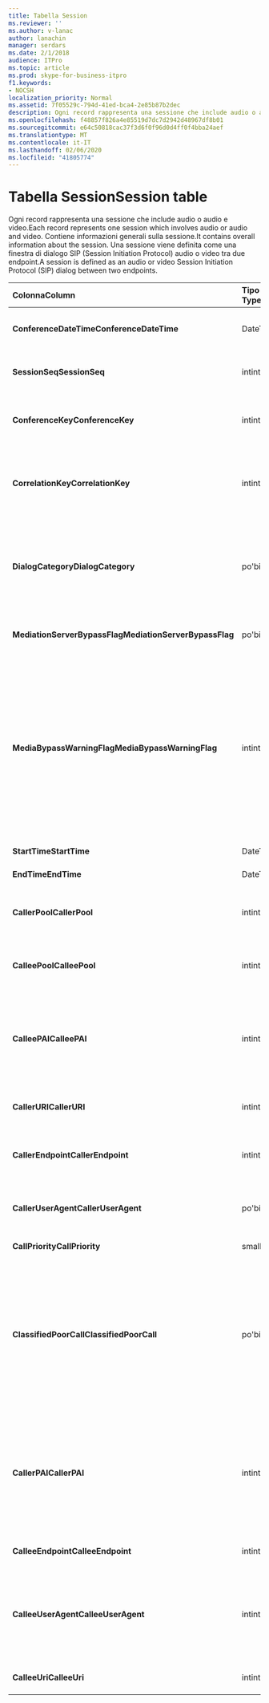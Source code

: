```yaml
---
title: Tabella Session
ms.reviewer: ''
ms.author: v-lanac
author: lanachin
manager: serdars
ms.date: 2/1/2018
audience: ITPro
ms.topic: article
ms.prod: skype-for-business-itpro
f1.keywords:
- NOCSH
localization_priority: Normal
ms.assetid: 7f05529c-794d-41ed-bca4-2e85b87b2dec
description: Ogni record rappresenta una sessione che include audio o audio e video. Contiene informazioni generali sulla sessione. Una sessione viene definita come una finestra di dialogo SIP (Session Initiation Protocol) audio o video tra due endpoint.
ms.openlocfilehash: f48857f826a4e85519d7dc7d2942d48967df8b01
ms.sourcegitcommit: e64c50818cac37f3d6f0f96d0d4ff0f4bba24aef
ms.translationtype: MT
ms.contentlocale: it-IT
ms.lasthandoff: 02/06/2020
ms.locfileid: "41805774"
---
```

# <a name="session-table"></a><span data-ttu-id="a91a4-105">Tabella Session</span><span class="sxs-lookup"><span data-stu-id="a91a4-105">Session table</span></span>
 
<span data-ttu-id="a91a4-106">Ogni record rappresenta una sessione che include audio o audio e video.</span><span class="sxs-lookup"><span data-stu-id="a91a4-106">Each record represents one session which involves audio or audio and video.</span></span> <span data-ttu-id="a91a4-107">Contiene informazioni generali sulla sessione.</span><span class="sxs-lookup"><span data-stu-id="a91a4-107">It contains overall information about the session.</span></span> <span data-ttu-id="a91a4-108">Una sessione viene definita come una finestra di dialogo SIP (Session Initiation Protocol) audio o video tra due endpoint.</span><span class="sxs-lookup"><span data-stu-id="a91a4-108">A session is defined as an audio or video Session Initiation Protocol (SIP) dialog between two endpoints.</span></span>
  
|<span data-ttu-id="a91a4-109">**Colonna**</span><span class="sxs-lookup"><span data-stu-id="a91a4-109">**Column**</span></span>|<span data-ttu-id="a91a4-110">**Tipo di dati**</span><span class="sxs-lookup"><span data-stu-id="a91a4-110">**Data Type**</span></span>|<span data-ttu-id="a91a4-111">**Chiave/indice**</span><span class="sxs-lookup"><span data-stu-id="a91a4-111">**Key/Index**</span></span>|<span data-ttu-id="a91a4-112">**Dettagli**</span><span class="sxs-lookup"><span data-stu-id="a91a4-112">**Details**</span></span>|
|:-----|:-----|:-----|:-----|
|<span data-ttu-id="a91a4-113">**ConferenceDateTime**</span><span class="sxs-lookup"><span data-stu-id="a91a4-113">**ConferenceDateTime**</span></span> <br/> |<span data-ttu-id="a91a4-114">DateTime</span><span class="sxs-lookup"><span data-stu-id="a91a4-114">datetime</span></span>  <br/> |<span data-ttu-id="a91a4-115">Principale</span><span class="sxs-lookup"><span data-stu-id="a91a4-115">Primary</span></span>  <br/> |<span data-ttu-id="a91a4-116">A cui si fa riferimento dalla [tabella della finestra di dialogo](dialog.md).</span><span class="sxs-lookup"><span data-stu-id="a91a4-116">Referenced from the [Dialog table](dialog.md).</span></span>  <br/> |
|<span data-ttu-id="a91a4-117">**SessionSeq**</span><span class="sxs-lookup"><span data-stu-id="a91a4-117">**SessionSeq**</span></span> <br/> |<span data-ttu-id="a91a4-118">int</span><span class="sxs-lookup"><span data-stu-id="a91a4-118">int</span></span>  <br/> |<span data-ttu-id="a91a4-119">Principale</span><span class="sxs-lookup"><span data-stu-id="a91a4-119">Primary</span></span>  <br/> |<span data-ttu-id="a91a4-120">A cui si fa riferimento dalla [tabella della finestra di dialogo](dialog.md).</span><span class="sxs-lookup"><span data-stu-id="a91a4-120">Referenced from the [Dialog table](dialog.md).</span></span>  <br/> |
|<span data-ttu-id="a91a4-121">**ConferenceKey**</span><span class="sxs-lookup"><span data-stu-id="a91a4-121">**ConferenceKey**</span></span> <br/> |<span data-ttu-id="a91a4-122">int</span><span class="sxs-lookup"><span data-stu-id="a91a4-122">int</span></span>  <br/> |<span data-ttu-id="a91a4-123">Esterna</span><span class="sxs-lookup"><span data-stu-id="a91a4-123">Foreign</span></span>  <br/> |<span data-ttu-id="a91a4-124">Tasto Conferenza.</span><span class="sxs-lookup"><span data-stu-id="a91a4-124">Conference key.</span></span> <span data-ttu-id="a91a4-125">A cui si fa riferimento dalla [tabella conferenze](conference.md).</span><span class="sxs-lookup"><span data-stu-id="a91a4-125">Referenced from the [Conference table](conference.md).</span></span>  <br/> |
|<span data-ttu-id="a91a4-126">**CorrelationKey**</span><span class="sxs-lookup"><span data-stu-id="a91a4-126">**CorrelationKey**</span></span> <br/> |<span data-ttu-id="a91a4-127">int</span><span class="sxs-lookup"><span data-stu-id="a91a4-127">int</span></span>  <br/> |<span data-ttu-id="a91a4-128">Esterna</span><span class="sxs-lookup"><span data-stu-id="a91a4-128">Foreign</span></span>  <br/> |<span data-ttu-id="a91a4-129">Chiave di correlazione.</span><span class="sxs-lookup"><span data-stu-id="a91a4-129">Correlation key.</span></span> <span data-ttu-id="a91a4-130">A cui si fa riferimento dalla [tabella SessionCorrelation](sessioncorrelation.md).</span><span class="sxs-lookup"><span data-stu-id="a91a4-130">Referenced from the [SessionCorrelation table](sessioncorrelation.md).</span></span>  <br/> |
|<span data-ttu-id="a91a4-131">**DialogCategory**</span><span class="sxs-lookup"><span data-stu-id="a91a4-131">**DialogCategory**</span></span> <br/> |<span data-ttu-id="a91a4-132">po'</span><span class="sxs-lookup"><span data-stu-id="a91a4-132">bit</span></span>  <br/> | <br/> |<span data-ttu-id="a91a4-133">Categoria finestra di dialogo; 0 è Skype for Business Server to Mediation Server Leg; 1 è Mediation Server per la gamba del gateway PSTN.</span><span class="sxs-lookup"><span data-stu-id="a91a4-133">Dialog category; 0 is Skype for Business Server to Mediation Server leg; 1 is Mediation Server to PSTN gateway leg.</span></span>  <br/> |
|<span data-ttu-id="a91a4-134">**MediationServerBypassFlag**</span><span class="sxs-lookup"><span data-stu-id="a91a4-134">**MediationServerBypassFlag**</span></span> <br/> |<span data-ttu-id="a91a4-135">po'</span><span class="sxs-lookup"><span data-stu-id="a91a4-135">bit</span></span>  <br/> ||<span data-ttu-id="a91a4-136">Contrassegno che indica se la chiamata è stata ignorata o meno.</span><span class="sxs-lookup"><span data-stu-id="a91a4-136">Flag indicating if the call was bypassed or not.</span></span>  <br/> |
|<span data-ttu-id="a91a4-137">**MediaBypassWarningFlag**</span><span class="sxs-lookup"><span data-stu-id="a91a4-137">**MediaBypassWarningFlag**</span></span> <br/> |<span data-ttu-id="a91a4-138">int</span><span class="sxs-lookup"><span data-stu-id="a91a4-138">int</span></span>  <br/> ||<span data-ttu-id="a91a4-139">Questo campo, se presente, indica perché una chiamata non è stata ignorata anche se gli ID di bypass corrispondono.</span><span class="sxs-lookup"><span data-stu-id="a91a4-139">This field, if present, indicates why a call was not bypassed even if the bypass IDs matched.</span></span> <span data-ttu-id="a91a4-140">Per Skype for Business Server, viene definito un solo valore.</span><span class="sxs-lookup"><span data-stu-id="a91a4-140">For Skype for Business Server, only one value is defined.</span></span>  <br/> <span data-ttu-id="a91a4-141">0x0001-ID di bypass sconosciuto per la scheda di rete predefinita.</span><span class="sxs-lookup"><span data-stu-id="a91a4-141">0x0001 - Unknown bypass ID for Default network adapter.</span></span>  <br/> |
|<span data-ttu-id="a91a4-142">**StartTime**</span><span class="sxs-lookup"><span data-stu-id="a91a4-142">**StartTime**</span></span> <br/> |<span data-ttu-id="a91a4-143">DateTime</span><span class="sxs-lookup"><span data-stu-id="a91a4-143">datetime</span></span>  <br/> | <br/> |<span data-ttu-id="a91a4-144">Chiama ora di inizio.</span><span class="sxs-lookup"><span data-stu-id="a91a4-144">Call start time.</span></span>  <br/> |
|<span data-ttu-id="a91a4-145">**EndTime**</span><span class="sxs-lookup"><span data-stu-id="a91a4-145">**EndTime**</span></span> <br/> |<span data-ttu-id="a91a4-146">DateTime</span><span class="sxs-lookup"><span data-stu-id="a91a4-146">datetime</span></span>  <br/> | <br/> |<span data-ttu-id="a91a4-147">Ora di fine chiamata.</span><span class="sxs-lookup"><span data-stu-id="a91a4-147">Call end time.</span></span>  <br/> |
|<span data-ttu-id="a91a4-148">**CallerPool**</span><span class="sxs-lookup"><span data-stu-id="a91a4-148">**CallerPool**</span></span> <br/> |<span data-ttu-id="a91a4-149">int</span><span class="sxs-lookup"><span data-stu-id="a91a4-149">int</span></span>  <br/> |<span data-ttu-id="a91a4-150">Esterna</span><span class="sxs-lookup"><span data-stu-id="a91a4-150">Foreign</span></span>  <br/> |<span data-ttu-id="a91a4-151">Pool del chiamante.</span><span class="sxs-lookup"><span data-stu-id="a91a4-151">The pool of the caller.</span></span> <span data-ttu-id="a91a4-152">A cui si fa riferimento dalla [tabella pool](pool.md).</span><span class="sxs-lookup"><span data-stu-id="a91a4-152">Referenced from the [Pool table](pool.md).</span></span>  <br/> |
|<span data-ttu-id="a91a4-153">**CalleePool**</span><span class="sxs-lookup"><span data-stu-id="a91a4-153">**CalleePool**</span></span> <br/> |<span data-ttu-id="a91a4-154">int</span><span class="sxs-lookup"><span data-stu-id="a91a4-154">int</span></span>  <br/> |<span data-ttu-id="a91a4-155">Esterna</span><span class="sxs-lookup"><span data-stu-id="a91a4-155">Foreign</span></span>  <br/> |<span data-ttu-id="a91a4-156">Pool del destinatario della chiamata.</span><span class="sxs-lookup"><span data-stu-id="a91a4-156">The pool of the call receiver.</span></span> <span data-ttu-id="a91a4-157">A cui si fa riferimento dalla [tabella pool](pool.md).</span><span class="sxs-lookup"><span data-stu-id="a91a4-157">Referenced from the [Pool table](pool.md).</span></span>  <br/> |
|<span data-ttu-id="a91a4-158">**CalleePAI**</span><span class="sxs-lookup"><span data-stu-id="a91a4-158">**CalleePAI**</span></span> <br/> |<span data-ttu-id="a91a4-159">int</span><span class="sxs-lookup"><span data-stu-id="a91a4-159">int</span></span>  <br/> |<span data-ttu-id="a91a4-160">Esterna</span><span class="sxs-lookup"><span data-stu-id="a91a4-160">Foreign</span></span>  <br/> |<span data-ttu-id="a91a4-161">URI SIP nell'identità con asserzione p (PAI) SIP dell'endpoint di destinazione.</span><span class="sxs-lookup"><span data-stu-id="a91a4-161">SIP URI in the SIP p-asserted identity (PAI) of the receiving endpoint.</span></span> <span data-ttu-id="a91a4-162">A cui si fa riferimento dalla [tabella utente](user-0.md).</span><span class="sxs-lookup"><span data-stu-id="a91a4-162">Referenced from the [User table](user-0.md).</span></span>  <br/> |
|<span data-ttu-id="a91a4-163">**CallerURI**</span><span class="sxs-lookup"><span data-stu-id="a91a4-163">**CallerURI**</span></span> <br/> |<span data-ttu-id="a91a4-164">int</span><span class="sxs-lookup"><span data-stu-id="a91a4-164">int</span></span>  <br/> |<span data-ttu-id="a91a4-165">Esterna</span><span class="sxs-lookup"><span data-stu-id="a91a4-165">Foreign</span></span>  <br/> |<span data-ttu-id="a91a4-166">URI del chiamante.</span><span class="sxs-lookup"><span data-stu-id="a91a4-166">Caller's URI.</span></span> <span data-ttu-id="a91a4-167">A cui si fa riferimento dalla [tabella utente](user-0.md).</span><span class="sxs-lookup"><span data-stu-id="a91a4-167">Referenced from the [User table](user-0.md).</span></span>  <br/> |
|<span data-ttu-id="a91a4-168">**CallerEndpoint**</span><span class="sxs-lookup"><span data-stu-id="a91a4-168">**CallerEndpoint**</span></span> <br/> |<span data-ttu-id="a91a4-169">int</span><span class="sxs-lookup"><span data-stu-id="a91a4-169">int</span></span>  <br/> |<span data-ttu-id="a91a4-170">Esterna</span><span class="sxs-lookup"><span data-stu-id="a91a4-170">Foreign</span></span>  <br/> |<span data-ttu-id="a91a4-171">Endpoint del chiamante.</span><span class="sxs-lookup"><span data-stu-id="a91a4-171">Caller's endpoint.</span></span> <span data-ttu-id="a91a4-172">A cui si fa riferimento dalla [tabella endpoint](endpoint.md).</span><span class="sxs-lookup"><span data-stu-id="a91a4-172">Referenced from the [Endpoint table](endpoint.md).</span></span>  <br/> |
|<span data-ttu-id="a91a4-173">**CallerUserAgent**</span><span class="sxs-lookup"><span data-stu-id="a91a4-173">**CallerUserAgent**</span></span> <br/> |<span data-ttu-id="a91a4-174">po'</span><span class="sxs-lookup"><span data-stu-id="a91a4-174">bit</span></span>  <br/> |<span data-ttu-id="a91a4-175">Esterna</span><span class="sxs-lookup"><span data-stu-id="a91a4-175">Foreign</span></span>  <br/> |<span data-ttu-id="a91a4-176">Agente utente del chiamante.</span><span class="sxs-lookup"><span data-stu-id="a91a4-176">Caller's user agent.</span></span> <span data-ttu-id="a91a4-177">A cui si fa riferimento dalla [tabella UserAgent](useragent.md).</span><span class="sxs-lookup"><span data-stu-id="a91a4-177">Referenced from the [UserAgent table](useragent.md).</span></span>  <br/> |
|<span data-ttu-id="a91a4-178">**CallPriority**</span><span class="sxs-lookup"><span data-stu-id="a91a4-178">**CallPriority**</span></span> <br/> |<span data-ttu-id="a91a4-179">smallint</span><span class="sxs-lookup"><span data-stu-id="a91a4-179">smallint</span></span>  <br/> ||<span data-ttu-id="a91a4-180">Priorità di questa chiamata.</span><span class="sxs-lookup"><span data-stu-id="a91a4-180">The priority of this call.</span></span>  <br/> |
|<span data-ttu-id="a91a4-181">**ClassifiedPoorCall**</span><span class="sxs-lookup"><span data-stu-id="a91a4-181">**ClassifiedPoorCall**</span></span> <br/> |<span data-ttu-id="a91a4-182">po'</span><span class="sxs-lookup"><span data-stu-id="a91a4-182">bit</span></span>  <br/> ||<span data-ttu-id="a91a4-183">Questa colonna è stata deprecata e non viene usata in Skype for Business Server.</span><span class="sxs-lookup"><span data-stu-id="a91a4-183">This column has been deprecated and is not used in Skype for Business Server.</span></span> <span data-ttu-id="a91a4-184">Queste informazioni vengono invece segnalate in base a una riga per media.</span><span class="sxs-lookup"><span data-stu-id="a91a4-184">Instead, this information is reported on a per-media line bases.</span></span> <span data-ttu-id="a91a4-185">Per altre informazioni, vedere la [Tabella MediaLine](medialine-0.md) .</span><span class="sxs-lookup"><span data-stu-id="a91a4-185">Refer to the [MediaLine table](medialine-0.md) for more information.</span></span> <br/> |
|<span data-ttu-id="a91a4-186">**CallerPAI**</span><span class="sxs-lookup"><span data-stu-id="a91a4-186">**CallerPAI**</span></span> <br/> |<span data-ttu-id="a91a4-187">int</span><span class="sxs-lookup"><span data-stu-id="a91a4-187">int</span></span>  <br/> |<span data-ttu-id="a91a4-188">Esterna</span><span class="sxs-lookup"><span data-stu-id="a91a4-188">Foreign</span></span>  <br/> |<span data-ttu-id="a91a4-189">P-asserzione-identità dell'utente che ha effettuato la chiamata.</span><span class="sxs-lookup"><span data-stu-id="a91a4-189">P-Asserted-Identity of the user who placed the call.</span></span> <span data-ttu-id="a91a4-190">Il P-Asserted-Identity (PAI) viene usato per comunicare l'identità effettiva dell'utente che ha effettuato la chiamata.</span><span class="sxs-lookup"><span data-stu-id="a91a4-190">The P-Asserted-Identity (PAI) is used to convey the true identity of the user who placed the call.</span></span>  <br/> |
|<span data-ttu-id="a91a4-191">**CalleeEndpoint**</span><span class="sxs-lookup"><span data-stu-id="a91a4-191">**CalleeEndpoint**</span></span> <br/> |<span data-ttu-id="a91a4-192">int</span><span class="sxs-lookup"><span data-stu-id="a91a4-192">int</span></span>  <br/> |<span data-ttu-id="a91a4-193">Esterna</span><span class="sxs-lookup"><span data-stu-id="a91a4-193">Foreign</span></span>  <br/> |<span data-ttu-id="a91a4-194">Endpoint che ha ricevuto la chiamata.</span><span class="sxs-lookup"><span data-stu-id="a91a4-194">Endpoint that received the call.</span></span>  <br/> |
|<span data-ttu-id="a91a4-195">**CalleeUserAgent**</span><span class="sxs-lookup"><span data-stu-id="a91a4-195">**CalleeUserAgent**</span></span> <br/> |<span data-ttu-id="a91a4-196">int</span><span class="sxs-lookup"><span data-stu-id="a91a4-196">int</span></span>  <br/> |<span data-ttu-id="a91a4-197">Esterna</span><span class="sxs-lookup"><span data-stu-id="a91a4-197">Foreign</span></span>  <br/> |<span data-ttu-id="a91a4-198">Agente utente impiegato dall'utente che ha ricevuto la chiamata.</span><span class="sxs-lookup"><span data-stu-id="a91a4-198">User agent employed by the user who received the call.</span></span> <span data-ttu-id="a91a4-199">Gli agenti utente rappresentano il dispositivo endpoint client.</span><span class="sxs-lookup"><span data-stu-id="a91a4-199">User agents represent the client endpoint device.</span></span>  <br/> |
|<span data-ttu-id="a91a4-200">**CalleeUri**</span><span class="sxs-lookup"><span data-stu-id="a91a4-200">**CalleeUri**</span></span> <br/> |<span data-ttu-id="a91a4-201">int</span><span class="sxs-lookup"><span data-stu-id="a91a4-201">int</span></span>  <br/> |<span data-ttu-id="a91a4-202">Esterna</span><span class="sxs-lookup"><span data-stu-id="a91a4-202">Foreign</span></span>  <br/> |<span data-ttu-id="a91a4-203">URI SIP dell'utente che ha ricevuto la chiamata.</span><span class="sxs-lookup"><span data-stu-id="a91a4-203">SIP URI of the user who received the call.</span></span>  <br/> |
   

